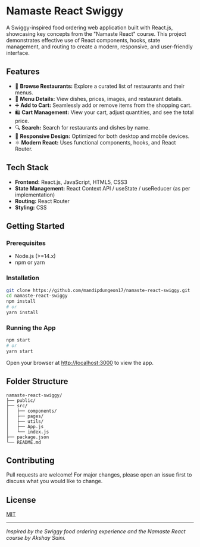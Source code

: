 # Namaste React Swiggy

A Swiggy-inspired food ordering web application built with React.js, showcasing key concepts from the "Namaste React" course. This project demonstrates effective use of React components, hooks, state management, and routing to create a modern, responsive, and user-friendly interface.

## Features

- 🛒 **Browse Restaurants:** Explore a curated list of restaurants and their menus.
- 🍔 **Menu Details:** View dishes, prices, images, and restaurant details.
- ➕ **Add to Cart:** Seamlessly add or remove items from the shopping cart.
- 🛍️ **Cart Management:** View your cart, adjust quantities, and see the total price.
- 🔍 **Search:** Search for restaurants and dishes by name.
- 📱 **Responsive Design:** Optimized for both desktop and mobile devices.
- ⚛️ **Modern React:** Uses functional components, hooks, and React Router.

## Tech Stack

- **Frontend:** React.js, JavaScript, HTML5, CSS3
- **State Management:** React Context API / useState / useReducer (as per implementation)
- **Routing:** React Router
- **Styling:** CSS

## Getting Started

### Prerequisites

- Node.js (>=14.x)
- npm or yarn

### Installation

```bash
git clone https://github.com/mandipdungeon17/namaste-react-swiggy.git
cd namaste-react-swiggy
npm install
# or
yarn install
```

### Running the App

```bash
npm start
# or
yarn start
```

Open your browser at [http://localhost:3000](http://localhost:3000) to view the app.

## Folder Structure

```
namaste-react-swiggy/
├── public/
├── src/
│   ├── components/
│   ├── pages/
│   ├── utils/
│   ├── App.js
│   └── index.js
├── package.json
└── README.md
```

## Contributing

Pull requests are welcome! For major changes, please open an issue first to discuss what you would like to change.

## License

[MIT](LICENSE)

---

*Inspired by the Swiggy food ordering experience and the Namaste React course by Akshay Saini.*
